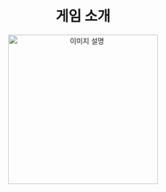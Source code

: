 <div align="center">
    <h1>
      게임 소개 
    </h1>
</div>


<div align="center">
  <img src="[https://example.com/image.png](https://github.com/user-attachments/assets/7026bcea-6567-4fad-a0ee-f9862ded87a7)" alt="이미지 설명" width="300" height="300">
</div>
